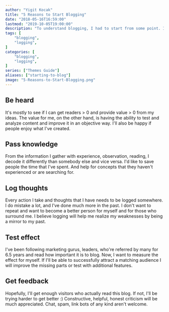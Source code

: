 ```yaml
---
author: "Yigit Kocak"
title: "5 Reasons to Start Blogging"
date: "2018-05-16T16:59:00"
lastmod: "2019-10-05T19:00:00"
description: "To understand blogging, I had to start from some point. I asked a lot of questions on why I should start and found 5 reasons to do it."
tags: [
    "blogging",
    "logging",
]
categories: [
    "blogging",
    "logging",
]
series: ["Themes Guide"]
aliases: ["starting-to-blog"]
image: "5-Reasons-to-Start-Blogging.png"
---
```


## Be heard

It's mostly to see if I can get readers > 0 and provide value > 0 from my ideas. The value for me, on the other hand, is having the ability to test and analyze content and improve it in an objective way. I'll also be happy if people enjoy what I've created.

## Pass knowledge

From the information I gather with experience, observation, reading, I decode it differently than somebody else and vice versa. I'd like to save people the time that I've spent. And help for concepts that they haven't experienced or are searching for.

## Log thoughts

Every action I take and thoughts that I have needs to be logged somewhere. I do mistake a lot, and I've done much more in the past. I don't want to repeat and want to become a better person for myself and for those who surround me. I believe logging will help me realize my weaknesses by being a mirror to my past.

## Test effect

I've been following marketing gurus, leaders, who're referred by many for 6.5 years and read how important it is to blog. Now, I want to measure the effect for myself. If I'll be able to successfully attract a matching audience I will improve the missing parts or test with additional features.

## Get feedback

Hopefully, I'll get enough visitors who actually read this blog. If not, I'll be trying harder to get better :) Constructive, helpful, honest criticism will be much appreciated. Chat, spam, link bots of any kind aren't welcome.